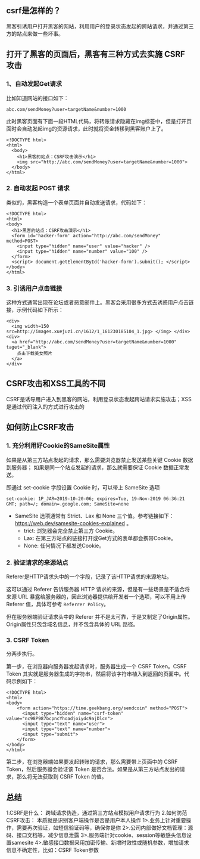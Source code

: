 
## csrf是怎样的？
黑客引诱用户打开黑客的网站，利用用户的登录状态发起的跨站请求，并通过第三方的站点来做一些坏事。


## 打开了黑客的页面后，黑客有三种方式去实施 CSRF 攻击


### 1、自动发起Get请求
比如知道网站的接口如下：
```
abc.com/sendMoney?user=targetName&number=1000
```
此时黑客页面有下面一段HTML代码，将转账请求隐藏在img标签中，但是打开页面时会自动发起img的资源请求，此时就将资金转移到黑客账户上了。
```
<!DOCTYPE html>
<html>
  <body>
    <h1>黑客的站点：CSRF攻击演示</h1>
    <img src="http://abc.com/sendMoney?user=targetName&number=1000">
  </body>
</html>
```

### 2. 自动发起 POST 请求
类似的，黑客构造一个表单页面并自动发送请求，代码如下：
```
<!DOCTYPE html>
<html>
<body>
  <h1>黑客的站点：CSRF攻击演示</h1>
  <form id='hacker-form' action="http://abc.com/sendMoney" method=POST>
    <input type="hidden" name="user" value="hacker" />
    <input type="hidden" name="number" value="100" />
  </form>
  <script> document.getElementById('hacker-form').submit(); </script>
</body>
</html>
```


### 3. 引诱用户点击链接
这种方式通常出现在论坛或者恶意邮件上。黑客会采用很多方式去诱惑用户点击链接，示例代码如下所示：
```
<div>
  <img width=150 src=http://images.xuejuzi.cn/1612/1_161230185104_1.jpg> </img> </div> <div>
  <a href="http://abc.com/sendMoney?user=targetName&number=1000" taget="_blank">
    点击下载美女照片
  </a>
</div>
```



## CSRF攻击和XSS工具的不同
CSRF是诱导用户进入到黑客的网站，利用登录状态发起跨站请求实施攻击；XSS是通过代码注入的方式进行攻击的



## 如何防止CSRF攻击

### 1. 充分利用好Cookie的SameSite属性
如果是从第三方站点发起的请求，那么需要浏览器禁止发送某些关键 Cookie 数据到服务器；
如果是同一个站点发起的请求，那么就需要保证 Cookie 数据正常发送。

即通过 set-cookie 字段设置 Cookie 时，可以带上 SameSite 选项
```
set-cookie: 1P_JAR=2019-10-20-06; expires=Tue, 19-Nov-2019 06:36:21 GMT; path=/; domain=.google.com; SameSite=none
```

- SameSite 选项通常有 Strict、Lax 和 None 三个值。参考链接如下：https://web.dev/samesite-cookies-explained 。
    - trict: 浏览器会完全禁止第三方 Cookie。
    - Lax: 在第三方站点的链接打开或Get方式的表单都会携带Cookie。
    - None: 任何情况下都发送Cookie。


### 2. 验证请求的来源站点
Referer是HTTP请求头中的一个字段，记录了该HTTP请求的来源地址。

这可以通过 Referer 告诉服务器 HTTP 请求的来源，但是有一些场景是不适合将来源 URL 暴露给服务器的，因此浏览器提供给开发者一个选项，可以不用上传 Referer 值，具体可参考 `Referrer Policy`。

但在服务器端验证请求头中的 Referer 并不是太可靠，于是又制定了Origin属性。Origin属性只包含域名信息，并不包含具体的 URL 路径。


### 3. CSRF Token
分两步执行。

第一步，在浏览器向服务器发起请求时，服务器生成一个 CSRF Token。CSRF Token 其实就是服务器生成的字符串，然后将该字符串植入到返回的页面中。代码示例如下：
```
<!DOCTYPE html>
<html>
<body>
    <form action="https://time.geekbang.org/sendcoin" method="POST">
      <input type="hidden" name="csrf-token" value="nc98P987bcpncYhoadjoiydc9ajDlcn">
      <input type="text" name="user">
      <input type="text" name="number">
      <input type="submit">
    </form>
</body>
</html>
```

第二步，在浏览器端如果要发起转账的请求，那么需要带上页面中的 CSRF Token，然后服务器会验证该 Token 是否合法。如果是从第三方站点发出的请求，那么将无法获取到 CSRF Token 的值。


## 总结
1.CSRF是什么： 跨域请求伪造，通过第三方站点模拟用户请求行为
2.如何防范CSRF攻击： 本质就是识别客户端操作是否是用户本人操作
1>.业务上针对重要操作，需要再次验证，如短信验证码等，确保你是你
2>.公司内部做好文档管理：源码、接口文档等，减少信息泄露
3>.服务端针对cookie、session等敏感头信息设置samesite
4>.敏感接口数据采用加密传输、新增时效性或随机参数，增加请求信息不确定性，比如：CSRF Token参数



